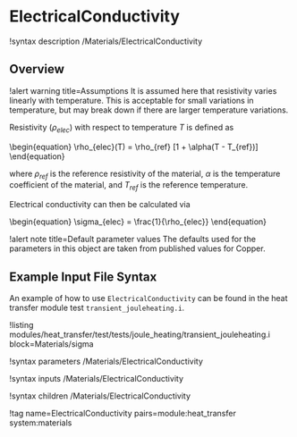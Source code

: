# ElectricalConductivity

!syntax description /Materials/ElectricalConductivity

## Overview

!alert warning title=Assumptions
It is assumed here that resistivity varies linearly with temperature. This is
acceptable for small variations in temperature, but may break down if there are
larger temperature variations.

Resistivity ($\rho_{elec}$) with respect to temperature $T$ is defined as

\begin{equation}
  \rho_{elec}(T) = \rho_{ref} [1 + \alpha(T - T_{ref})]
\end{equation}

where $\rho_{ref}$ is the reference resistivity of the material, $\alpha$ is the
temperature coefficient of the material, and $T_{ref}$ is the reference
temperature.

Electrical conductivity can then be calculated via

\begin{equation}
  \sigma_{elec} = \frac{1}{\rho_{elec}}
\end{equation}

!alert note title=Default parameter values
The defaults used for the parameters in this object are taken from published
values for Copper.

## Example Input File Syntax

An example of how to use `ElectricalConductivity` can be found in the
heat transfer module test `transient_jouleheating.i`.

!listing modules/heat_transfer/test/tests/joule_heating/transient_jouleheating.i block=Materials/sigma

!syntax parameters /Materials/ElectricalConductivity

!syntax inputs /Materials/ElectricalConductivity

!syntax children /Materials/ElectricalConductivity

!tag name=ElectricalConductivity pairs=module:heat_transfer system:materials
